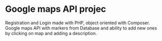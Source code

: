 # Google maps API projec


Registration and Login made with PHP, object oriented with Composer.
Google maps API with markers from Database and ability to add new ones by clicking on map and adding a description.
